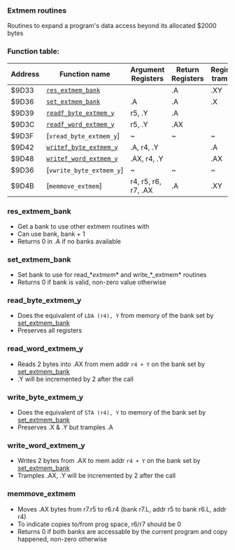 ### Extmem routines

Routines to expand a program's data access beyond its allocated $2000 bytes

### Function table:
| Address | Function name | Argument Registers | Return Registers | Registers trampled |
|---------|---------------|--------------------|------------------|--------------------|
| $9D33 | [`res_extmem_bank`](#res_extmem_bank) | | .A | .XY |
| $9D36 | [`set_extmem_bank`](#set_extmem_bank) | .A | .A | .X |
| $9D39 | [`readf_byte_extmem_y`](#read_byte_extmem_y) | r5, .Y | .A | |
| $9D3C | [`readf_word_extmem_y`](#read_word_extmem_y) | r5, .Y | .AX | |
| $9D3F | [`vread_byte_extmem_y`] | ~ | ~ | ~ |
| $9D42 | [`writef_byte_extmem_y`](#write_byte_extmem_y) | .A, r4, .Y | | .A |
| $9D48 | [`writef_word_extmem_y`](#write_word_extmem_y) | .AX, r4, .Y | | .AX |
| $9D36 | [`vwrite_byte_extmem_y`] | ~ | ~ | ~ |
| $9D4B | [`memmove_extmem`] | r4, r5, r6, r7, .AX | .A | .XY |

### res_extmem_bank
- Get a bank to use other extmem routines with
- Can use bank, bank + 1
- Returns 0 in .A if no banks available

### set_extmem_bank
- Set bank to use for read_\*_extmem_\* and write_\*_extmem\* routines
- Returns 0 if bank is valid, non-zero value otherwise

### read_byte_extmem_y
- Does the equivalent of `LDA (r4), Y` from memory of the bank set by [set_extmem_bank](#set_extmem_bank)
- Preserves all registers

### read_word_extmem_y
- Reads 2 bytes into .AX from mem addr `r4 + Y` on the bank set by [set_extmem_bank](#set_extmem_bank)
- .Y will be incremented by 2 after the call

### write_byte_extmem_y
- Does the equivalent of `STA (r4), Y` to memory of the bank set by [set_extmem_bank](#set_extmem_bank)
- Preserves .X & .Y but tramples .A

### write_word_extmem_y
- Writes 2 bytes from .AX to mem addr `r4 + Y` on the bank set by [set_extmem_bank](#set_extmem_bank)
- Tramples .AX, .Y will be incremented by 2 after the call

### memmove_extmem
- Moves .AX bytes from r7.r5 to r6.r4 (bank r7.L, addr r5 to bank r6.L, addr r4)
- To indicate copies to/from prog space, r6/r7 should be 0
- Returns 0 if both banks are accessable by the current program and copy happened, non-zero otherwise
